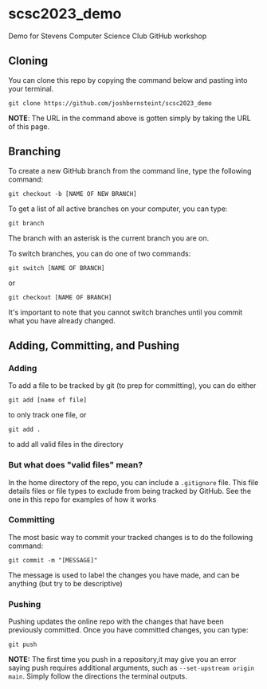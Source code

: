 # scsc2023_demo
Demo for Stevens Computer Science Club GitHub workshop

## Cloning
You can clone this repo by copying the command below and pasting into your terminal.     
```
git clone https://github.com/joshbernsteint/scsc2023_demo
```    
**NOTE**: The URL in the command above is gotten simply by taking the URL of this page.

## Branching
To create a new GitHub branch from the command line, type the following command:
```
git checkout -b [NAME OF NEW BRANCH]
```
To get a list of all active branches on your computer, you can type:
```
git branch
```
The branch with an asterisk is the current branch you are on.

To switch branches, you can do one of two commands:
```
git switch [NAME OF BRANCH]
```
or
```
git checkout [NAME OF BRANCH]
```

It's important to note that you cannot switch branches until you commit what you have already changed.

## Adding, Committing, and Pushing
### Adding
To add a file to be tracked by git (to prep for committing), you can do either
```
git add [name of file]
```
to only track one file, or
```
git add .
```
to add all valid files in the directory

### But what does "valid files" mean?
In the home directory of the repo, you can include a `.gitignore` file. This file details files or file types to exclude from being tracked by GitHub. See the one in this repo for examples of how it works
### Committing
The most basic way to commit your tracked changes is to do the following command:
```
git commit -m "[MESSAGE]"
```
The message is used to label the changes you have made, and can be anything (but try to be descriptive)

### Pushing
Pushing updates the online repo with the changes that have been previously committed. Once you have committed changes, you can type:
```
git push
```
**NOTE:** The first time you push in a repository,it may give you an error saying push requires additional arguments, such as `--set-upstream origin main`. Simply follow the directions the terminal outputs.
